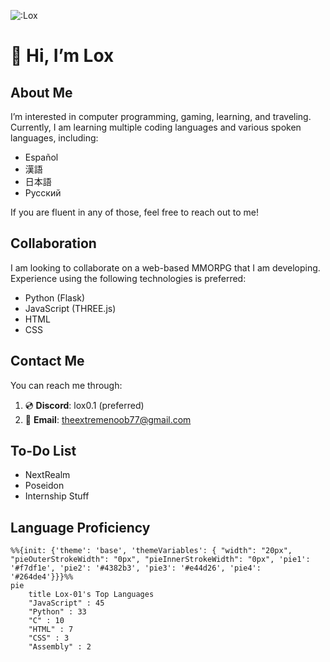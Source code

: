 ![:Lox](https://count.getloli.com/@:Lox?theme=moebooru-h)

# 👋 Hi, I’m Lox

## About Me
I’m interested in computer programming, gaming, learning, and traveling. Currently, I am learning multiple coding languages and various spoken languages, including:
- Español
- 漢語
- 日本語
- Русский

If you are fluent in any of those, feel free to reach out to me!

## Collaboration
I am looking to collaborate on a web-based MMORPG that I am developing. Experience using the following technologies is preferred:
- Python (Flask)
- JavaScript (THREE.js)
- HTML
- CSS

## Contact Me
You can reach me through:
1. 💿 **Discord**: lox0.1 (preferred)
2. 📧 **Email**: theextremenoob77@gmail.com

## To-Do List
- NextRealm
- Poseidon
- Internship Stuff

## Language Proficiency
```mermaid
%%{init: {'theme': 'base', 'themeVariables': { "width": "20px", "pieOuterStrokeWidth": "0px", "pieInnerStrokeWidth": "0px", 'pie1': '#f7df1e', 'pie2': '#4382b3', 'pie3': '#e44d26', 'pie4': '#264de4'}}}%%
pie
    title Lox-01's Top Languages
    "JavaScript" : 45
    "Python" : 33
    "C" : 10
    "HTML" : 7
    "CSS" : 3
    "Assembly" : 2
